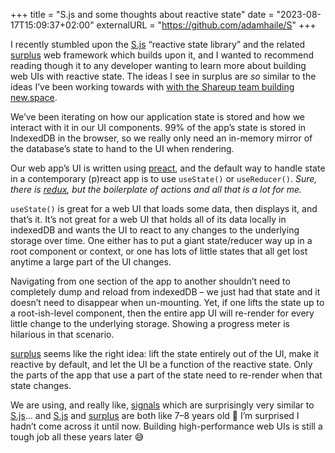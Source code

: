 +++
title = "S.js and some thoughts about reactive state"
date = "2023-08-17T15:09:37+02:00"
externalURL = "https://github.com/adamhaile/S"
+++

I recently stumbled upon the [S.js][] “reactive state library” and the related [surplus][] web framework which builds upon it, and I wanted to recommend reading though it to any developer wanting to learn more about building web UIs with reactive state. The ideas I see in surplus are _so_ similar to the ideas I’ve been working towards with [with the Shareup team building new.space](https://new.space/).

We’ve been iterating on how our application state is stored and how we interact with it in our UI components. 99% of the app’s state is stored in IndexedDB in the browser, so we really only need an in-memory mirror of the database’s state to hand to the UI when rendering.

Our web app’s UI is written using [preact][], and the default way to handle state in a contemporary (p)react app is to use `useState()` or `useReducer()`. _Sure, there is [redux][], but the boilerplate of actions and all that is a lot for me._

`useState()` is great for a web UI that loads some data, then displays it, and that’s it. It’s not great for a web UI that holds all of its data locally in indexedDB and wants the UI to react to any changes to the underlying storage over time. One either has to put a giant state/reducer way up in a root component or context, or one has lots of little states that all get lost anytime a large part of the UI changes. 

Navigating from one section of the app to another shouldn’t need to completely dump and reload from indexedDB – we just had that state and it doesn’t need to disappear when un-mounting. Yet, if one lifts the state up to a root-ish-level component, then the entire app UI will re-render for every little change to the underlying storage. Showing a progress meter is hilarious in that scenario.

[surplus][] seems like the right idea: lift the state entirely out of the UI, make it reactive by default, and let the UI be a function of the reactive state. Only the parts of the app that use a part of the state need to re-render when that state changes. 

We are using, and really like, [signals][] which are surprisingly very similar to [S.js][]… and [S.js][] and [surplus][] are both like 7–8 years old 🫢 I’m surprised I hadn’t come across it until now. Building high-performance web UIs is still a tough job all these years later 😅

[S.js]: https://github.com/adamhaile/S
[surplus]: https://github.com/adamhaile/surplus
[preact]: https://preactjs.com
[redux]: https://redux.js.org
[signals]: https://preactjs.com/guide/v10/signals/
